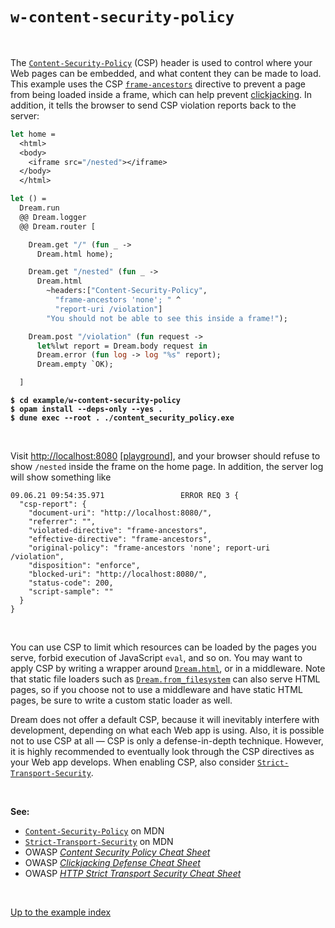 # `w-content-security-policy`

<br>

The [`Content-Security-Policy`](https://developer.mozilla.org/en-US/docs/Web/HTTP/Headers/Content-Security-Policy)
(CSP) header is used to control where your Web pages can be embedded, and what
content they can be made to load. This example uses the CSP
[`frame-ancestors`](https://developer.mozilla.org/en-US/docs/Web/HTTP/Headers/Content-Security-Policy/frame-ancestors)
directive to prevent a page from being loaded inside a frame, which can help
prevent
[clickjacking](https://cheatsheetseries.owasp.org/cheatsheets/Clickjacking_Defense_Cheat_Sheet.html).
In addition, it tells the browser to send CSP violation reports back to the
server:

```ocaml
let home =
  <html>
  <body>
    <iframe src="/nested"></iframe>
  </body>
  </html>

let () =
  Dream.run
  @@ Dream.logger
  @@ Dream.router [

    Dream.get "/" (fun _ ->
      Dream.html home);

    Dream.get "/nested" (fun _ ->
      Dream.html
        ~headers:["Content-Security-Policy",
          "frame-ancestors 'none'; " ^
          "report-uri /violation"]
        "You should not be able to see this inside a frame!");

    Dream.post "/violation" (fun request ->
      let%lwt report = Dream.body request in
      Dream.error (fun log -> log "%s" report);
      Dream.empty `OK);

  ]
```

<pre><code><b>$ cd example/w-content-security-policy</b>
<b>$ opam install --deps-only --yes .</b>
<b>$ dune exec --root . ./content_security_policy.exe</b></code></pre>

<br>

Visit [http://localhost:8080](http://localhost:8080)
[[playground](http://dream.as/w-content-security-policy)], and your browser
should refuse to show `/nested` inside the frame on the home page. In addition,
the server log will show something like

```
09.06.21 09:54:35.971                 ERROR REQ 3 {
  "csp-report": {
    "document-uri": "http://localhost:8080/",
    "referrer": "",
    "violated-directive": "frame-ancestors",
    "effective-directive": "frame-ancestors",
    "original-policy": "frame-ancestors 'none'; report-uri /violation",
    "disposition": "enforce",
    "blocked-uri": "http://localhost:8080/",
    "status-code": 200,
    "script-sample": ""
  }
}
```

<br>

You can use CSP to limit which resources can be loaded by the pages you serve,
forbid execution of JavaScript `eval`, and so on. You may want to apply CSP by
writing a wrapper around
[`Dream.html`](https://aantron.github.io/dream/#val-html), or in a middleware.
Note that static file loaders such as
[`Dream.from_filesystem`](https://aantron.github.io/dream/#val-from_filesystem)
can also serve HTML pages, so if you choose not to use a middleware and have
static HTML pages, be sure to write a custom static loader as well.

Dream does not offer a default CSP, because it will inevitably interfere with
development, depending on what each Web app is using. Also, it is possible not
to use CSP at all &mdash; CSP is only a defense-in-depth technique. However, it
is highly recommended to eventually look through the CSP directives as your Web
app develops. When enabling CSP, also consider
[`Strict-Transport-Security`](https://developer.mozilla.org/en-US/docs/Web/HTTP/Headers/Strict-Transport-Security).

<br>

**See:**

- [`Content-Security-Policy`](https://developer.mozilla.org/en-US/docs/Web/HTTP/Headers/Content-Security-Policy) on MDN
- [`Strict-Transport-Security`](https://developer.mozilla.org/en-US/docs/Web/HTTP/Headers/Strict-Transport-Security) on MDN
- OWASP [*Content Security Policy Cheat Sheet*](https://cheatsheetseries.owasp.org/cheatsheets/Content_Security_Policy_Cheat_Sheet.html)
- OWASP [*Clickjacking Defense Cheat Sheet*](https://cheatsheetseries.owasp.org/cheatsheets/Clickjacking_Defense_Cheat_Sheet.html)
- OWASP [*HTTP Strict Transport Security Cheat Sheet*](https://cheatsheetseries.owasp.org/cheatsheets/HTTP_Strict_Transport_Security_Cheat_Sheet.html)

<br>

[Up to the example index](../#examples)
